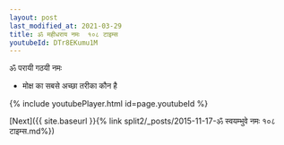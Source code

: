 ```yaml
---
layout: post
last_modified_at: 2021-03-29
title: ॐ महीधराय नमः  १०८ टाइम्स
youtubeId: DTr8EKumu1M
---
```

 
 
 ॐ परायी गठयी नमः  
 
 -  मोक्ष का सबसे अच्छा तरीका कौन है 
 
  
 
  
 
 
 
 
 
 


{% include youtubePlayer.html id=page.youtubeId %}
 
[Next]({{ site.baseurl }}{% link  split2/_posts/2015-11-17-ॐ स्वयम्भुवे नमः १०८ टाइम्स.md%})
 

